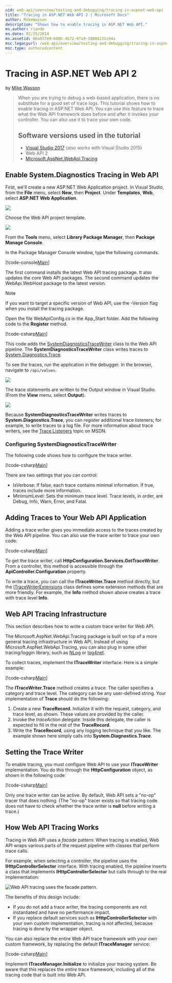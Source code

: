 ```yaml
---
uid: web-api/overview/testing-and-debugging/tracing-in-aspnet-web-api
title: "Tracing in ASP.NET Web API 2 | Microsoft Docs"
author: MikeWasson
description: "Shows how to enable tracing in ASP.NET Web API."
ms.author: riande
ms.date: 02/25/2014
ms.assetid: 66a837e9-600b-4b72-97a9-19804231c64a
msc.legacyurl: /web-api/overview/testing-and-debugging/tracing-in-aspnet-web-api
msc.type: authoredcontent
---
```

Tracing in ASP.NET Web API 2
====================
by [Mike Wasson](https://github.com/MikeWasson)

> When you are trying to debug a web-based application, there is no substitute for a good set of trace logs. This tutorial shows how to enable tracing in ASP.NET Web API. You can use this feature to trace what the Web API framework does before and after it invokes your controller. You can also use it to trace your own code.
> 
> ## Software versions used in the tutorial
> 
> 
> - [Visual Studio 2017](https://www.visualstudio.com/downloads/) (also works with Visual Studio 2015)
> - Web API 2
> - [Microsoft.AspNet.WebApi.Tracing](http://www.nuget.org/packages/Microsoft.AspNet.WebApi.Tracing)


## Enable System.Diagnostics Tracing in Web API

First, we'll create a new ASP.NET Web Application project. In Visual Studio, from the **File** menu, select **New**, then **Project**. Under **Templates**, **Web**, select **ASP.NET Web Application**.

[![](tracing-in-aspnet-web-api/_static/image2.png)](tracing-in-aspnet-web-api/_static/image1.png)

Choose the Web API project template.

[![](tracing-in-aspnet-web-api/_static/image4.png)](tracing-in-aspnet-web-api/_static/image3.png)

From the **Tools** menu, select **Library Package Manager**, then **Package Manage Console**.

In the Package Manager Console window, type the following commands.

[!code-console[Main](tracing-in-aspnet-web-api/samples/sample1.cmd)]

The first command installs the latest Web API tracing package. It also updates the core Web API packages. The second command updates the WebApi.WebHost package to the latest version.

> [!NOTE]
> If you want to target a specific version of Web API, use the -Version flag when you install the tracing package.


Open the file WebApiConfig.cs in the App\_Start folder. Add the following code to the **Register** method.

[!code-csharp[Main](tracing-in-aspnet-web-api/samples/sample2.cs?highlight=6)]

This code adds the [SystemDiagnosticsTraceWriter](https://msdn.microsoft.com/library/system.web.http.tracing.systemdiagnosticstracewriter.aspx) class to the Web API pipeline. The **SystemDiagnosticsTraceWriter** class writes traces to [System.Diagnostics.Trace](https://msdn.microsoft.com/library/system.diagnostics.trace).

To see the traces, run the application in the debugger. In the browser, navigate to `/api/values`.

![](tracing-in-aspnet-web-api/_static/image5.png)

The trace statements are written to the Output window in Visual Studio. (From the **View** menu, select **Output**).

[![](tracing-in-aspnet-web-api/_static/image7.png)](tracing-in-aspnet-web-api/_static/image6.png)

Because **SystemDiagnosticsTraceWriter** writes traces to **System.Diagnostics.Trace**, you can register additional trace listeners; for example, to write traces to a log file. For more information about trace writers, see the [Trace Listeners](https://msdn.microsoft.com/library/4y5y10s7.aspx) topic on MSDN.

### Configuring SystemDiagnosticsTraceWriter

The following code shows how to configure the trace writer.

[!code-csharp[Main](tracing-in-aspnet-web-api/samples/sample3.cs)]

There are two settings that you can control:

- IsVerbose: If false, each trace contains minimal information. If true, traces include more information.
- MinimumLevel: Sets the minimum trace level. Trace levels, in order, are Debug, Info, Warn, Error, and Fatal.

## Adding Traces to Your Web API Application

Adding a trace writer gives you immediate access to the traces created by the Web API pipeline. You can also use the trace writer to trace your own code:

[!code-csharp[Main](tracing-in-aspnet-web-api/samples/sample4.cs)]

To get the trace writer, call **HttpConfiguration.Services.GetTraceWriter**. From a controller, this method is accessible through the **ApiController.Configuration** property.

To write a trace, you can call the **ITraceWriter.Trace** method directly, but the [ITraceWriterExtensions](https://msdn.microsoft.com/library/system.web.http.tracing.itracewriterextensions.aspx) class defines some extension methods that are more friendly. For example, the **Info** method shown above creates a trace with trace level **Info**.

## Web API Tracing Infrastructure

This section describes how to write a custom trace writer for Web API.

The Microsoft.AspNet.WebApi.Tracing package is built on top of a more general tracing infrastructure in Web API. Instead of using Microsoft.AspNet.WebApi.Tracing, you can also plug in some other tracing/loggin library, such as [NLog](http://nlog-project.org/) or [log4net](http://logging.apache.org/log4net/).

To collect traces, implement the **ITraceWriter** interface. Here is a simple example:

[!code-csharp[Main](tracing-in-aspnet-web-api/samples/sample5.cs)]

The **ITraceWriter.Trace** method creates a trace. The caller specifies a category and trace level. The category can be any user-defined string. Your implementation of **Trace** should do the following:

1. Create a new **TraceRecord**. Initialize it with the request, category, and trace level, as shown. These values are provided by the caller.
2. Invoke the *traceAction* delegate. Inside this delegate, the caller is expected to fill in the rest of the **TraceRecord**.
3. Write the **TraceRecord**, using any logging technique that you like. The example shown here simply calls into **System.Diagnostics.Trace**.

## Setting the Trace Writer

To enable tracing, you must configure Web API to use your **ITraceWriter** implementation. You do this through the **HttpConfiguration** object, as shown in the following code:

[!code-csharp[Main](tracing-in-aspnet-web-api/samples/sample6.cs)]

Only one trace writer can be active. By default, Web API sets a &quot;no-op&quot; tracer that does nothing. (The &quot;no-op&quot; tracer exists so that tracing code does not have to check whether the trace writer is **null** before writing a trace.)

## How Web API Tracing Works

Tracing in Web API uses a *facade* pattern: When tracing is enabled, Web API wraps various parts of the request pipeline with classes that perform trace calls.

For example, when selecting a controller, the pipeline uses the **IHttpControllerSelector** interface. With tracing enabled, the pipleline inserts a class that implements **IHttpControllerSelector** but calls through to the real implementation:

![Web API tracing uses the facade pattern.](tracing-in-aspnet-web-api/_static/image8.png)

The benefits of this design include:

- If you do not add a trace writer, the tracing components are not instantiated and have no performance impact.
- If you replace default services such as **IHttpControllerSelector** with your own custom implementation, tracing is not affected, because tracing is done by the wrapper object.

You can also replace the entire Web API trace framework with your own custom framework, by replacing the default **ITraceManager** service:

[!code-csharp[Main](tracing-in-aspnet-web-api/samples/sample7.cs)]

Implement **ITraceManager.Initialize** to initialize your tracing system. Be aware that this replaces the *entire* trace framework, including all of the tracing code that is built into Web API.
